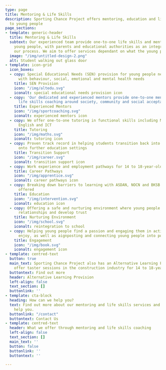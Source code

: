 ```yaml
---
type: page
title: Mentoring & Life Skills
description: Sporting Chance Project offers mentoring, education and life skills coaching
  to young people
page_sections:
- template: generic-header
  title: Mentoring & Life Skills
  subtext: Our experienced team provide one-to-one life skills and mentoring to our
    young people, with parents and educational authorities as an integral part of
    our process. We aim to offer services dependant on what the young person needs.
  image: "/img/untitled-design-2.png"
  alt: Student walking out glass door
- template: icon-grid
  icon_boxes:
  - copy: Special Educational Needs (SEN) provision for young people needing support
      with behaviour, social, emotional and mental health needs
    title: SEN Provision
    icon: "/img/altedu.svg"
    iconalt: special educational needs provision icon
  - copy: 'Our dedicated and experienced mentors provide one-to-one mentoring and
      life skills coaching around society, community and social acceptance '
    title: Experienced Mentors
    icon: "/img/sportcoaching.svg"
    iconalt: experienced mentors icon
  - copy: We offer one-to-one tutoring in functional skills including Mathematics,
      English and ICT
    title: Tutoring
    icon: "/img/maths.svg"
    iconalt: tutoring icon
  - copy: Proven track record in helping students transition back into education or
      onto further education settings
    title: Transition Support
    icon: "/img/career.svg"
    iconalt: transition support icon
  - copy: Work experience and employment pathways for 14 to 18-year-olds
    title: Career Pathways
    icon: "/img/apprentice.svg"
    iconalt: career pathways icon
  - copy: Breaking down barriers to learning with ASDAN, NOCN and BKSB qualifications
      offered
    title: Education
    icon: "/img/intervention.svg"
    iconalt: education icon
  - copy: Offering a safe and nurturing environment where young people can build secure
      relationships and develop trust
    title: Nurturing Environment
    icon: "/img/school.svg"
    iconalt: reintegration to school
  - copy: Helping young people find a passion and engaging them in activities they
      enjoy, as well as aignposting and connecting young people into positive pathways
    title: Engagement
    icon: "/img/book.svg"
    iconalt: engagement icon
- template: centred-text
  button: true
  main_text: Sporting Chance Project also has an Alternative Learning Provision. We
    offer taster sessions in the construction industry for 14 to 18-year-olds.
  buttontext: Find out more
  header: Alternative Learning Provision
  left-align: false
  text_section: []
  buttonlink: ''
- template: cta-block
  heading: How can we help you?
  text: Find out more about our mentoring and life skills services and how we can
    help you.
  buttonlink: "/contact"
  buttontext: Contact Us
- template: centred-text
  header: What we offer through mentoring and life skills coaching
  left-align: false
  text_section: []
  main_text: ''
  button: false
  buttonlink: ''
  buttontext: ''

---
```

